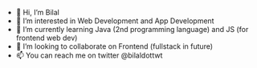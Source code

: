 - 👋 Hi, I’m Bilal 
- 👀 I’m interested in Web Development and App Development
- 🌱 I’m currently learning Java (2nd programming language) and JS (for frontend web dev)
- 💞️ I’m looking to collaborate on Frontend (fullstack in future)
- 📫 You can reach me on twitter @bilaldottwt

<!---
bilaljaved01/bilaljaved01 is a ✨ special ✨ repository because its `README.md` (this file) appears on your GitHub profile.
You can click the Preview link to take a look at your changes.
--->

